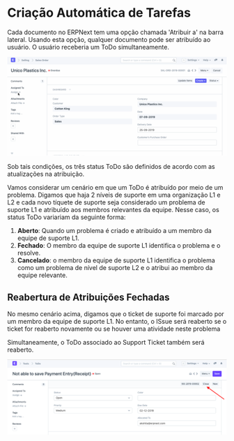 # Criação Automática de Tarefas


Cada documento no ERPNext tem uma opção chamada 'Atribuir a' na barra lateral. Usando esta opção, qualquer documento pode ser atribuído ao usuário. O usuário receberia um ToDo simultaneamente.


![ToDo Auto Creation](/files/using-todo-auto-assign-1.gif)


Sob tais condições, os três status ToDo são definidos de acordo com as atualizações na atribuição.


Vamos considerar um cenário em que um ToDo é atribuído por meio de um problema. Digamos que haja 2 níveis de suporte em uma organização L1 e L2 e cada novo tíquete de suporte seja considerado um problema de suporte L1 e atribuído aos membros relevantes da equipe. Nesse caso, os status ToDo variariam da seguinte forma:


1. **Aberto**: Quando um problema é criado e atribuído a um membro da equipe de suporte L1.
2. **Fechado**: O membro da equipe de suporte L1 identifica o problema e o resolve.
3. **Cancelado**: o membro da equipe de suporte L1 identifica o problema como um problema de nível de suporte L2 e o atribui ao membro da equipe relevante.


## Reabertura de Atribuições Fechadas


No mesmo cenário acima, digamos que o ticket de suporte foi marcado por um membro da equipe de suporte L1. No entanto, o ISsue será reaberto se o ticket for reaberto novamente ou se houver uma atividade neste problema


Simultaneamente, o ToDo associado ao Support Ticket também será reaberto.


![ToDo](/files/using-to-do-6.png)